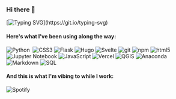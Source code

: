 ### Hi there 👋

[![Typing SVG](https://readme-typing-svg.demolab.com?font=Fira+Code&duration=3000&pause=1000&color=978CFF&vCenter=true&multiline=true&width=435&height=65&lines=I'm+a+geospatial+data+scientist%2C;and+frontend+developer!)](https://git.io/typing-svg)

#### Here's what I've been using along the way:
<p>
  <img alt="Python" src="https://img.shields.io/badge/-Python-45b8d8?style=flat-square&logo=python&logoColor=white" />
  <img alt=""Visual Studio Code" src="https://img.shields.io/badge/-Visual%20Studio%20Code-007ACC?style=flat-square&logo=visual-studio-code&logoColor=white" />
  <img alt="CSS3" src="https://img.shields.io/badge/-CSS3-5849BE?style=flat-square&logo=css3&logoColor=white" />
  <img alt="Flask" src="https://img.shields.io/badge/-Flask-9431d9?style=flat-square&logo=flask&logoColor=white" />
  <img alt="Hugo" src="https://img.shields.io/badge/-Hugo-c9177e?style=flat-square&logo=hugo&logoColor=white" />
  <img alt="Svelte" src="https://img.shields.io/badge/-Svelte-db7092?style=flat-square&logo=svelte&logoColor=white" />
  <img alt="git" src="https://img.shields.io/badge/-Git-F05032?style=flat-square&logo=git&logoColor=white" />
  <img alt="npm" src="https://img.shields.io/badge/-NPM-CB3837?style=flat-square&logo=npm&logoColor=white" />
  <img alt="html5" src="https://img.shields.io/badge/-HTML5-E34F26?style=flat-square&logo=html5&logoColor=white" />
  <img alt="Jupyter Notebook" src="https://img.shields.io/badge/-Jupyter_Notebook-eb7325?style=flat-square&logo=jupyter&logoColor=white" />
  <img alt="JavaScript" src="https://img.shields.io/badge/-JavaScript-F9A03C?style=flat-square&logo=javascript&logoColor=white" />
  <img alt="Vercel" src="https://img.shields.io/badge/-Vercel-BAF748?style=flat-square&logo=vercel&logoColor=black" />
  <img alt="QGIS" src="https://img.shields.io/badge/-QGIS-47E000?style=flat-square&logo=qgis&logoColor=white" />
  <img alt="Anaconda" src="https://img.shields.io/badge/-Anaconda-41CC00?style=flat-square&logo=anaconda&logoColor=white" />
  <img alt="Markdown" src="https://img.shields.io/badge/-Markdown-13aa52?style=flat-square&logo=markdown&logoColor=white" />
  <img alt="SQL" src="https://img.shields.io/badge/-PostgreSQL-31648c?style=flat-square&logo=postgresql&logoColor=white" />
</p>

#### And this is what I'm vibing to while I work:
![Spotify](https://meliospotify.vercel.app/api/spotify)
                                                                                                                         
<!--
#### The cool stuff I used in this README:
- [Readme Typing SVG](https://github.com/DenverCoder1/readme-typing-svg)
- [Spotify Listening Activity App](https://github.com/novatorem/novatorem)


**MMarochovOS/MMarochovOS** is a ✨ _special_ ✨ repository because its `README.md` (this file) appears on your GitHub profile.

Here are some ideas to get you started:

- 🔭 I’m currently working on ...
- 🌱 I’m currently learning ...
- 👯 I’m looking to collaborate on ...
- 🤔 I’m looking for help with ...
- 💬 Ask me about ...
- 📫 How to reach me: ...
- 😄 Pronouns: ...
- ⚡ Fun fact: ...
-->
